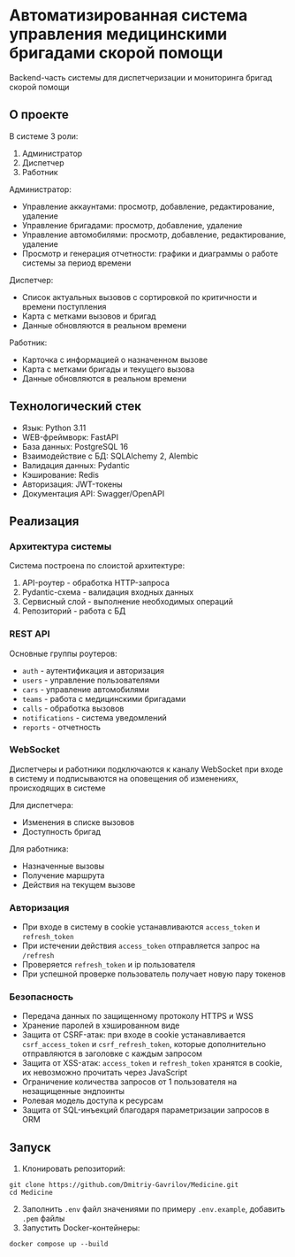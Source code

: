 # Автоматизированная система управления медицинскими бригадами скорой помощи

Backend-часть системы для диспетчеризации и мониторинга бригад скорой помощи


## О проекте
В системе 3 роли:
 1. Администратор
 2. Диспетчер
 3. Работник 

Администратор:
 - Управление аккаунтами: просмотр, добавление, редактирование, удаление
 - Управление бригадами: просмотр, добавление, удаление
 - Управление автомобилями: просмотр, добавление, редактирование, удаление
 - Просмотр и генерация отчетности: графики и диаграммы о работе системы за период времени

Диспетчер:
 - Список актуальных вызовов с сортировкой по критичности и времени поступления
 - Карта с метками вызовов и бригад
 - Данные обновляются в реальном времени

Работник:
 - Карточка с информацией о назначенном вызове
 - Карта с метками бригады и текущего вызова
 - Данные обновляются в реальном времени

## Технологический стек

- Язык: Python 3.11
- WEB-фреймворк: FastAPI
- База данных: PostgreSQL 16
- Взаимодействие с БД: SQLAlchemy 2, Alembic
- Валидация данных: Pydantic
- Кэширование: Redis
- Авторизация: JWT-токены
- Документация API: Swagger/OpenAPI

## Реализация
### Архитектура системы
Система построена по слоистой архитектуре:
 1. API-роутер - обработка HTTP-запроса
 2. Pydantic-схема - валидация входных данных
 3. Сервисный слой - выполнение необходимых операций
 4. Репозиторий - работа с БД

### REST API
Основные группы роутеров:
 - ```auth``` - аутентификация и авторизация
 - ```users``` - управление пользователями
 - ```cars``` - управление автомобилями
 - ```teams``` - работа с медицинскими бригадами
 - ```calls``` - обработка вызовов
 - ```notifications``` - система уведомлений
 - ```reports``` - отчетность

### WebSocket
Диспетчеры и работники подключаются к каналу WebSocket при входе в систему и подписываются на оповещения об изменениях, происходящих в системе   

Для диспетчера:
 - Изменения в списке вызовов
 - Доступность бригад

Для работника:
 - Назначенные вызовы
 - Получение маршрута
 - Действия на текущем вызове

### Авторизация
- При входе в систему в cookie устанавливаются ```access_token``` и ```refresh_token```  
- При истечении действия ```access_token``` отправляется запрос на ```/refresh```
- Проверяется ```refresh_token``` и ip пользователя
- При успешной проверке пользователь получает новую пару токенов

### Безопасность
- Передача данных по защищенному протоколу HTTPS и WSS
- Хранение паролей в хэшированном виде
- Защита от CSRF-атак: при входе в cookie устанавливается ```csrf_access_token``` и ```csrf_refresh_token```, которые дополнительно отправляются в заголовке с каждым запросом
- Защита от XSS-атак: ```access_token``` и ```refresh_token```  хранятся в cookie, их невозможно прочитать через JavaScript
- Ограничение количества запросов от 1 пользователя на незащищенные эндпоинты
- Ролевая модель доступа к ресурсам
- Защита от SQL-инъекций благодаря параметризации запросов в ORM


## Запуск
1. Клонировать репозиторий:  
```
git clone https://github.com/Dmitriy-Gavrilov/Medicine.git 
cd Medicine
```
2. Заполнить ```.env``` файл значениями по примеру ```.env.example```, добавить ```.pem``` файлы
3. Запустить Docker-контейнеры:
```
docker compose up --build
```